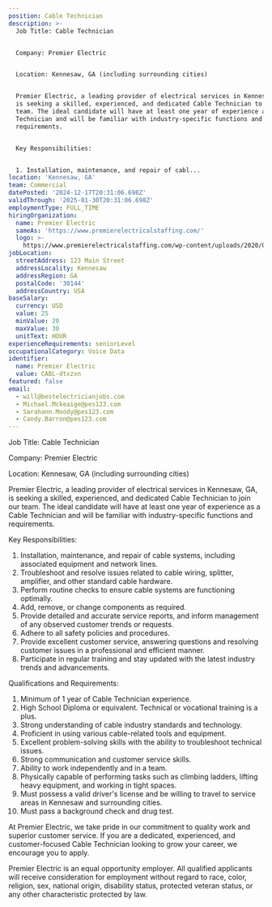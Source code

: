 ```yaml
---
position: Cable Technician
description: >-
  Job Title: Cable Technician


  Company: Premier Electric


  Location: Kennesaw, GA (including surrounding cities)


  Premier Electric, a leading provider of electrical services in Kennesaw, GA,
  is seeking a skilled, experienced, and dedicated Cable Technician to join our
  team. The ideal candidate will have at least one year of experience as a Cable
  Technician and will be familiar with industry-specific functions and
  requirements.


  Key Responsibilities:


  1. Installation, maintenance, and repair of cabl...
location: 'Kennesaw, GA'
team: Commercial
datePosted: '2024-12-17T20:31:06.698Z'
validThrough: '2025-01-30T20:31:06.698Z'
employmentType: FULL_TIME
hiringOrganization:
  name: Premier Electric
  sameAs: 'https://www.premierelectricalstaffing.com/'
  logo: >-
    https://www.premierelectricalstaffing.com/wp-content/uploads/2020/05/Premier-Electrical-Staffing-logo.png
jobLocation:
  streetAddress: 123 Main Street
  addressLocality: Kennesaw
  addressRegion: GA
  postalCode: '30144'
  addressCountry: USA
baseSalary:
  currency: USD
  value: 25
  minValue: 20
  maxValue: 30
  unitText: HOUR
experienceRequirements: seniorLevel
occupationalCategory: Voice Data
identifier:
  name: Premier Electric
  value: CABL-dtxzxn
featured: false
email:
  - will@bestelectricianjobs.com
  - Michael.Mckeaige@pes123.com
  - Sarahann.Moody@pes123.com
  - Candy.Barron@pes123.com
---
```




Job Title: Cable Technician

Company: Premier Electric

Location: Kennesaw, GA (including surrounding cities)

Premier Electric, a leading provider of electrical services in Kennesaw, GA, is seeking a skilled, experienced, and dedicated Cable Technician to join our team. The ideal candidate will have at least one year of experience as a Cable Technician and will be familiar with industry-specific functions and requirements.

Key Responsibilities:

1. Installation, maintenance, and repair of cable systems, including associated equipment and network lines.
2. Troubleshoot and resolve issues related to cable wiring, splitter, amplifier, and other standard cable hardware.
3. Perform routine checks to ensure cable systems are functioning optimally.
4. Add, remove, or change components as required.
5. Provide detailed and accurate service reports, and inform management of any observed customer trends or requests.
6. Adhere to all safety policies and procedures.
7. Provide excellent customer service, answering questions and resolving customer issues in a professional and efficient manner.
8. Participate in regular training and stay updated with the latest industry trends and advancements.

Qualifications and Requirements:

1. Minimum of 1 year of Cable Technician experience.
2. High School Diploma or equivalent. Technical or vocational training is a plus.
3. Strong understanding of cable industry standards and technology.
4. Proficient in using various cable-related tools and equipment.
5. Excellent problem-solving skills with the ability to troubleshoot technical issues.
6. Strong communication and customer service skills.
7. Ability to work independently and in a team.
8. Physically capable of performing tasks such as climbing ladders, lifting heavy equipment, and working in tight spaces.
9. Must possess a valid driver's license and be willing to travel to service areas in Kennesaw and surrounding cities.
10. Must pass a background check and drug test.

At Premier Electric, we take pride in our commitment to quality work and superior customer service. If you are a dedicated, experienced, and customer-focused Cable Technician looking to grow your career, we encourage you to apply. 

Premier Electric is an equal opportunity employer. All qualified applicants will receive consideration for employment without regard to race, color, religion, sex, national origin, disability status, protected veteran status, or any other characteristic protected by law.
